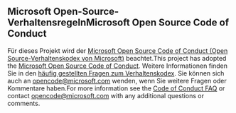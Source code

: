 ## <a name="microsoft-open-source-code-of-conduct"></a><span data-ttu-id="29610-101">Microsoft Open-Source-Verhaltensregeln</span><span class="sxs-lookup"><span data-stu-id="29610-101">Microsoft Open Source Code of Conduct</span></span>
<span data-ttu-id="29610-102">Für dieses Projekt wird der [Microsoft Open Source Code of Conduct (Open Source-Verhaltenskodex von Microsoft)](https://opensource.microsoft.com/codeofconduct/) beachtet.</span><span class="sxs-lookup"><span data-stu-id="29610-102">This project has adopted the [Microsoft Open Source Code of Conduct](https://opensource.microsoft.com/codeofconduct/).</span></span>
<span data-ttu-id="29610-103">Weitere Informationen finden Sie in den [häufig gestellten Fragen zum Verhaltenskodex](https://opensource.microsoft.com/codeofconduct/faq/). Sie können sich auch an [opencode@microsoft.com](mailto:opencode@microsoft.com) wenden, wenn Sie weitere Fragen oder Kommentare haben.</span><span class="sxs-lookup"><span data-stu-id="29610-103">For more information see the [Code of Conduct FAQ](https://opensource.microsoft.com/codeofconduct/faq/) or contact [opencode@microsoft.com](mailto:opencode@microsoft.com) with any additional questions or comments.</span></span>